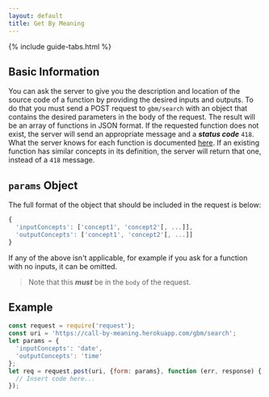 ```yaml
---
layout: default
title: Get By Meaning
---
```


{% include guide-tabs.html %}

## Basic Information

You can ask the server to give you the description and location of the source code of a function by providing the desired inputs and outputs. To do that you must send a POST request to `gbm/search` with an object that contains the desired parameters in the body of the request. The result will be an array of functions in JSON format. If the requested function does not exist, the server will send an appropriate message and a __*status code*__ `418`. What the server knows for each function is documented [here](./guide/models/). If an existing function has similar concepts in its definition, the server will return that one, instead of a `418` message.

## `params` Object

The full format of the object that should be included in the request is below:

``` javascript
{
  'inputConcepts': ['concept1', 'concept2'[, ...]],
  'outputConcepts': ['concept1', 'concept2'[, ...]]
}
```

If any of the above isn't applicable, for example if you ask for a function with no inputs, it can be omitted.

> Note that this __*must*__ be in the `body` of the request.

## Example

``` javascript
const request = require('request');
const uri = 'https://call-by-meaning.herokuapp.com/gbm/search';
let params = {
  'inputConcepts': 'date',
  'outputConcepts': 'time'
};
let req = request.post(uri, {form: params}, function (err, response) {
  // Insert code here...
});
```

